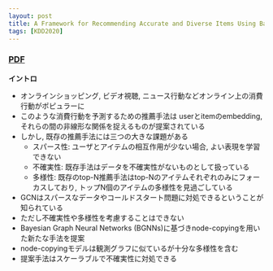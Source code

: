 ```yaml
---
layout: post
title: A Framework for Recommending Accurate and Diverse Items Using Bayesian Graph Convolutional Neural Networks 
tags: [KDD2020]
---
```


### [PDF](https://dl.acm.org/doi/pdf/10.1145/3394486.3403254)
**イントロ**
- オンラインショッピング, ビデオ視聴, ニュース行動などオンライン上の消費行動がポピュラーに
- このような消費行動を予測するための推薦手法は userとitemのembedding, それらの間の非線形な関係を捉えるものが提案されている
- しかし, 既存の推薦手法には三つの大きな課題がある
  - スパース性: ユーザとアイテムの相互作用が少ない場合, よい表現を学習できない
  - 不確実性: 既存手法はデータを不確実性がないものとして扱っている
  - 多様性: 既存のtop-N推薦手法はtop-Nのアイテムそれぞれのみにフォーカスしており, トップN個のアイテムの多様性を見過ごしている
- GCNはスパースなデータやコールドスタート問題に対処できるということが知られている
- ただし不確実性や多様性を考慮することはできない
- Bayesian Graph Neural Networks (BGNNs)に基づきnode-copyingを用いた新たな手法を提案
- node-copyingモデルは観測グラフに似ているが十分な多様性を含む
- 提案手法はスケーラブルで不確実性に対処できる

